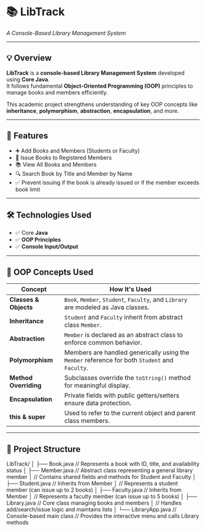 # 📚 LibTrack  
*A Console-Based Library Management System*

---

## 💡 Overview

**LibTrack** is a **console-based Library Management System** developed using **Core Java**.  
It follows fundamental **Object-Oriented Programming (OOP)** principles to manage books and members efficiently.  

This academic project strengthens understanding of key OOP concepts like **inheritance**, **polymorphism**, **abstraction**, **encapsulation**, and more.

---

## 🔧 Features

- ➕ Add Books and Members (Students or Faculty)
- 📕 Issue Books to Registered Members
- 📚 View All Books and Members
- 🔍 Search Book by Title and Member by Name
- ✅ Prevent issuing if the book is already issued or if the member exceeds book limit

---

## 🛠️ Technologies Used

- ✅ Core **Java**
- ✅ **OOP Principles**
- ✅ **Console Input/Output**

---

## 🧠 OOP Concepts Used

| Concept               | How It's Used                                                                                  |
|-----------------------|-----------------------------------------------------------------------------------------------|
| **Classes & Objects** | `Book`, `Member`, `Student`, `Faculty`, and `Library` are modeled as Java classes.            |
| **Inheritance**       | `Student` and `Faculty` inherit from abstract class `Member`.                                 |
| **Abstraction**       | `Member` is declared as an abstract class to enforce common behavior.                         |
| **Polymorphism**      | Members are handled generically using the `Member` reference for both `Student` and `Faculty`.|
| **Method Overriding** | Subclasses override the `toString()` method for meaningful display.                           |
| **Encapsulation**     | Private fields with public getters/setters ensure data protection.                            |
| **this & super**      | Used to refer to the current object and parent class members.                                 |

---

## 📁 Project Structure
LibTrack/
│
├── Book.java           // Represents a book with ID, title, and availability status
│
├── Member.java         // Abstract class representing a general library member
│                       // Contains shared fields and methods for Student and Faculty
│
├── Student.java        // Inherits from Member
│                       // Represents a student member (can issue up to 2 books)
│
├── Faculty.java        // Inherits from Member
│                       // Represents a faculty member (can issue up to 5 books)
│
├── Library.java        // Core class managing books and members
│                       // Handles add/search/issue logic and maintains lists
│
└── LibraryApp.java     // Console-based main class
                        // Provides the interactive menu and calls Library methods
